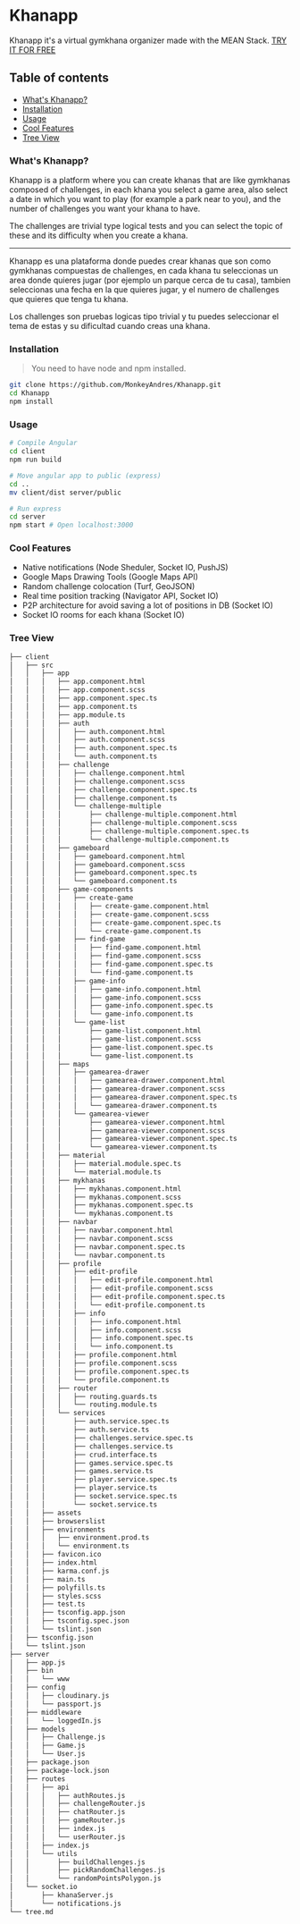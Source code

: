 # Khanapp

Khanapp it's a virtual gymkhana organizer made with the MEAN Stack. [TRY IT FOR FREE](https://gymkhanapp.herokuapp.com)

## Table of contents

- [What's Khanapp?](#what's-khanapp?)
- [Installation](#installation)
- [Usage](#usage)
- [Cool Features](#cool-features)
- [Tree View](#tree-view)

### What's Khanapp?

Khanapp is a platform where you can create khanas that are like gymkhanas composed of challenges, in each khana you select a game area, also select a date in which you want to play (for example a park near to you), and the number of challenges you want your khana to have.

The challenges are trivial type logical tests and you can select the topic of these and its difficulty when you create a khana.

---

Khanapp es una plataforma donde puedes crear khanas que son como gymkhanas compuestas de challenges, en cada khana tu seleccionas un area donde quieres jugar (por ejemplo un parque cerca de tu casa), tambien seleccionas una fecha en la que quieres jugar, y el numero de challenges que quieres que tenga tu khana.

Los challenges son pruebas logicas tipo trivial y tu puedes seleccionar el tema de estas y su dificultad cuando creas una khana.

### Installation

> You need to have node and npm installed.

```bash
git clone https://github.com/MonkeyAndres/Khanapp.git
cd Khanapp
npm install
```

### Usage

```bash
# Compile Angular
cd client
npm run build

# Move angular app to public (express)
cd ..
mv client/dist server/public

# Run express
cd server
npm start # Open localhost:3000
```

### Cool Features

* Native notifications (Node Sheduler, Socket IO, PushJS)
* Google Maps Drawing Tools (Google Maps API)
* Random challenge colocation (Turf, GeoJSON)
* Real time position tracking (Navigator API, Socket IO)
* P2P architecture for avoid saving a lot of positions in DB (Socket IO)
* Socket IO rooms for each khana (Socket IO)

### Tree View

```bash
├── client
│   ├── src
│   │   ├── app
│   │   │   ├── app.component.html
│   │   │   ├── app.component.scss
│   │   │   ├── app.component.spec.ts
│   │   │   ├── app.component.ts
│   │   │   ├── app.module.ts
│   │   │   ├── auth
│   │   │   │   ├── auth.component.html
│   │   │   │   ├── auth.component.scss
│   │   │   │   ├── auth.component.spec.ts
│   │   │   │   └── auth.component.ts
│   │   │   ├── challenge
│   │   │   │   ├── challenge.component.html
│   │   │   │   ├── challenge.component.scss
│   │   │   │   ├── challenge.component.spec.ts
│   │   │   │   ├── challenge.component.ts
│   │   │   │   └── challenge-multiple
│   │   │   │       ├── challenge-multiple.component.html
│   │   │   │       ├── challenge-multiple.component.scss
│   │   │   │       ├── challenge-multiple.component.spec.ts
│   │   │   │       └── challenge-multiple.component.ts
│   │   │   ├── gameboard
│   │   │   │   ├── gameboard.component.html
│   │   │   │   ├── gameboard.component.scss
│   │   │   │   ├── gameboard.component.spec.ts
│   │   │   │   └── gameboard.component.ts
│   │   │   ├── game-components
│   │   │   │   ├── create-game
│   │   │   │   │   ├── create-game.component.html
│   │   │   │   │   ├── create-game.component.scss
│   │   │   │   │   ├── create-game.component.spec.ts
│   │   │   │   │   └── create-game.component.ts
│   │   │   │   ├── find-game
│   │   │   │   │   ├── find-game.component.html
│   │   │   │   │   ├── find-game.component.scss
│   │   │   │   │   ├── find-game.component.spec.ts
│   │   │   │   │   └── find-game.component.ts
│   │   │   │   ├── game-info
│   │   │   │   │   ├── game-info.component.html
│   │   │   │   │   ├── game-info.component.scss
│   │   │   │   │   ├── game-info.component.spec.ts
│   │   │   │   │   └── game-info.component.ts
│   │   │   │   └── game-list
│   │   │   │       ├── game-list.component.html
│   │   │   │       ├── game-list.component.scss
│   │   │   │       ├── game-list.component.spec.ts
│   │   │   │       └── game-list.component.ts
│   │   │   ├── maps
│   │   │   │   ├── gamearea-drawer
│   │   │   │   │   ├── gamearea-drawer.component.html
│   │   │   │   │   ├── gamearea-drawer.component.scss
│   │   │   │   │   ├── gamearea-drawer.component.spec.ts
│   │   │   │   │   └── gamearea-drawer.component.ts
│   │   │   │   └── gamearea-viewer
│   │   │   │       ├── gamearea-viewer.component.html
│   │   │   │       ├── gamearea-viewer.component.scss
│   │   │   │       ├── gamearea-viewer.component.spec.ts
│   │   │   │       └── gamearea-viewer.component.ts
│   │   │   ├── material
│   │   │   │   ├── material.module.spec.ts
│   │   │   │   └── material.module.ts
│   │   │   ├── mykhanas
│   │   │   │   ├── mykhanas.component.html
│   │   │   │   ├── mykhanas.component.scss
│   │   │   │   ├── mykhanas.component.spec.ts
│   │   │   │   └── mykhanas.component.ts
│   │   │   ├── navbar
│   │   │   │   ├── navbar.component.html
│   │   │   │   ├── navbar.component.scss
│   │   │   │   ├── navbar.component.spec.ts
│   │   │   │   └── navbar.component.ts
│   │   │   ├── profile
│   │   │   │   ├── edit-profile
│   │   │   │   │   ├── edit-profile.component.html
│   │   │   │   │   ├── edit-profile.component.scss
│   │   │   │   │   ├── edit-profile.component.spec.ts
│   │   │   │   │   └── edit-profile.component.ts
│   │   │   │   ├── info
│   │   │   │   │   ├── info.component.html
│   │   │   │   │   ├── info.component.scss
│   │   │   │   │   ├── info.component.spec.ts
│   │   │   │   │   └── info.component.ts
│   │   │   │   ├── profile.component.html
│   │   │   │   ├── profile.component.scss
│   │   │   │   ├── profile.component.spec.ts
│   │   │   │   └── profile.component.ts
│   │   │   ├── router
│   │   │   │   ├── routing.guards.ts
│   │   │   │   └── routing.module.ts
│   │   │   └── services
│   │   │       ├── auth.service.spec.ts
│   │   │       ├── auth.service.ts
│   │   │       ├── challenges.service.spec.ts
│   │   │       ├── challenges.service.ts
│   │   │       ├── crud.interface.ts
│   │   │       ├── games.service.spec.ts
│   │   │       ├── games.service.ts
│   │   │       ├── player.service.spec.ts
│   │   │       ├── player.service.ts
│   │   │       ├── socket.service.spec.ts
│   │   │       └── socket.service.ts
│   │   ├── assets
│   │   ├── browserslist
│   │   ├── environments
│   │   │   ├── environment.prod.ts
│   │   │   └── environment.ts
│   │   ├── favicon.ico
│   │   ├── index.html
│   │   ├── karma.conf.js
│   │   ├── main.ts
│   │   ├── polyfills.ts
│   │   ├── styles.scss
│   │   ├── test.ts
│   │   ├── tsconfig.app.json
│   │   ├── tsconfig.spec.json
│   │   └── tslint.json
│   ├── tsconfig.json
│   └── tslint.json
├── server
│   ├── app.js
│   ├── bin
│   │   └── www
│   ├── config
│   │   ├── cloudinary.js
│   │   └── passport.js
│   ├── middleware
│   │   └── loggedIn.js
│   ├── models
│   │   ├── Challenge.js
│   │   ├── Game.js
│   │   └── User.js
│   ├── package.json
│   ├── package-lock.json
│   ├── routes
│   │   ├── api
│   │   │   ├── authRoutes.js
│   │   │   ├── challengeRouter.js
│   │   │   ├── chatRouter.js
│   │   │   ├── gameRouter.js
│   │   │   ├── index.js
│   │   │   └── userRouter.js
│   │   ├── index.js
│   │   └── utils
│   │       ├── buildChallenges.js
│   │       ├── pickRandomChallenges.js
│   │       └── randomPointsPolygon.js
│   └── socket.io
│       ├── khanaServer.js
│       └── notifications.js
└── tree.md

```


